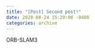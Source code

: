 ```yaml
---
title: "[Post] Second post!"
date: 2020-08-24 15:29:00 -0400
categories: archive
---
```


ORB-SLAM3

